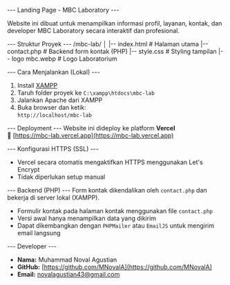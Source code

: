 --- Landing Page - MBC Laboratory ---

Website ini dibuat untuk menampilkan informasi profil, layanan, kontak, dan developer MBC Laboratory secara interaktif dan profesional.

--- Struktur Proyek ---
/mbc-lab/
│
|-- index.html # Halaman utama
|-- contact.php # Backend form kontak (PHP)
|-- style.css # Styling tampilan
|-- logo mbc.webp # Logo Laboratorium

--- Cara Menjalankan (Lokal) ---
1. Install [XAMPP](https://www.apachefriends.org)
2. Taruh folder proyek ke `C:\xampp\htdocs\mbc-lab`
3. Jalankan Apache dari XAMPP
4. Buka browser dan ketik:  
   `http://localhost/mbc-lab`

--- Deployment ---
Website ini dideploy ke platform **Vercel**  
🔗 [https://mbc-lab.vercel.app](https://mbc-lab.vercel.app)

--- Konfigurasi HTTPS (SSL) ---
- Vercel secara otomatis mengaktifkan HTTPS menggunakan Let's Encrypt
- Tidak diperlukan setup manual

--- Backend (PHP) ---
Form kontak dikendalikan oleh `contact.php` dan bekerja di server lokal (XAMPP).
- Formulir kontak pada halaman kontak menggunakan file `contact.php`
- Versi awal hanya menampilkan data yang dikirim
- Dapat dikembangkan dengan `PHPMailer` atau `EmailJS` untuk mengirim email langsung
  
--- Developer ---
- **Nama:** Muhammad Noval Agustian  
- **GitHub:** [https://github.com/MNovalA](https://github.com/MNovalA)  
- **Email:** novalagustian43@gmail.com
